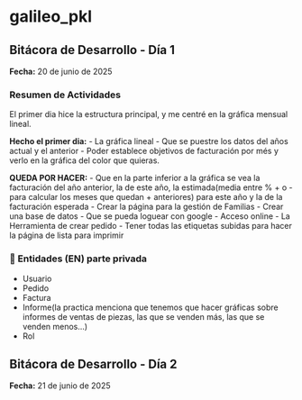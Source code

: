 ﻿# galileo_pkl
## Bitácora de Desarrollo - Día 1

**Fecha:** 20 de junio de 2025

### Resumen de Actividades

El primer dia hice la estructura principal, y me centré en la gráfica mensual lineal.

**Hecho el primer dia:**
    - La gráfica lineal
    - Que se puestre los datos del años actual y el anterior
    - Poder establece objetivos de facturación por més y verlo en la gráfica del color que quieras.

**QUEDA POR HACER:**
    - Que en la parte inferior a la gráfica se vea la facturación del año anterior, la de este año, la estimada(media entre % + o - para calcular los meses que quedan + anteriores) para este año y la de la facturación esperada
    - Crear la página para la gestión de Familias
    - Crear una base de datos
    - Que se pueda loguear con google
    - Acceso online
    - La Herramienta de crear pedido
    - Tener todas las etiquetas subidas para hacer la página de lista para imprimir

### 📄 Entidades (EN) parte privada
- Usuario
- Pedido
- Factura
- Informe(la practica menciona que tenemos que hacer gráficas sobre informes de ventas de piezas, las que se venden más, las que se venden menos...)
- Rol


## Bitácora de Desarrollo - Día 2

**Fecha:** 21 de junio de 2025
    

